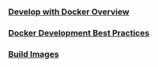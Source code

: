 ### [Develop with Docker Overview](https://)

### [Docker Development Best Practices](https://)

### [Build Images](https://)
